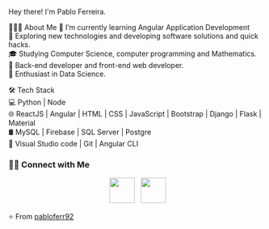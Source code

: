 Hey there! I'm Pablo Ferreira. 

👨🏻‍💻 About Me
🔭   I’m currently learning Angular Application Development </br>
🤔   Exploring new technologies and developing software solutions and quick hacks. </br>
🎓   Studying Computer Science, computer programming and Mathematics. </br>
💼   Back-end developer and front-end web developer. </br>
🌱   Enthusiast in Data Science. </br>


🛠 Tech Stack </br>
💻  Python | Node  </br>
🌐  ReactJS | Angular | HTML | CSS | JavaScript | Bootstrap | Django | Flask | Material </br>
🛢   MySQL | Firebase | SQL Server | Postgre </br>
🔧  Visual Studio code | Git | Angular CLI  </br>



<h3> 🤝🏻 Connect with Me </h3>

<p align="center">
&nbsp; <a href="https://www.linkedin.com/in/pablo-ferreira-54645b9b/" target="_blank" rel="noopener noreferrer"><img src="https://img.icons8.com/plasticine/100/000000/linkedin.png" width="50" /></a>
&nbsp; <a href="mailto:pabloferr92@gmail.com" target="_blank" rel="noopener noreferrer"><img src="https://img.icons8.com/plasticine/100/000000/gmail.png"  width="50" /></a>
</p>

           

⭐️ From [pabloferr92](https://github.com/pabloferr92)
